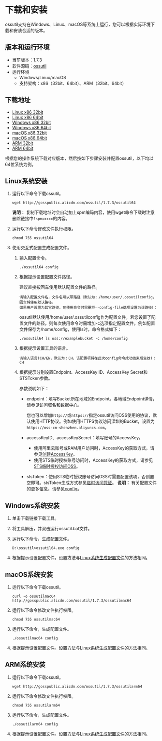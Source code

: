 # 下载和安装

ossutil支持在Windows、Linux、macOS等系统上运行，您可以根据实际环境下载和安装合适的版本。

## 版本和运行环境

-   当前版本：1.7.3
-   软件源码：[ossutil](https://github.com/aliyun/ossutil)
-   运行环境
    -   Windows/Linux/macOS
    -   支持架构：x86（32bit、64bit）、ARM（32bit、64bit）

## 下载地址

-   [Linux x86 32bit](https://gosspublic.alicdn.com/ossutil/1.7.3/ossutil32)
-   [Linux x86 64bit](https://gosspublic.alicdn.com/ossutil/1.7.3/ossutil64)
-   [Windows x86 32bit](https://gosspublic.alicdn.com/ossutil/1.7.3/ossutil32.zip)
-   [Windows x86 64bit](https://gosspublic.alicdn.com/ossutil/1.7.3/ossutil64.zip)
-   [macOS x86 32bit](https://gosspublic.alicdn.com/ossutil/1.7.3/ossutilmac32)
-   [macOS x86 64bit](https://gosspublic.alicdn.com/ossutil/1.7.3/ossutilmac64)
-   [ARM 32bit](https://gosspublic.alicdn.com/ossutil/1.7.3/ossutilarm32)
-   [ARM 64bit](https://gosspublic.alicdn.com/ossutil/1.7.3/ossutilarm64)

根据您的操作系统下载对应版本，然后按如下步骤安装并配置ossutil，以下均以64位系统为例。

## Linux系统安装

1.  运行以下命令下载ossutil。

    ```
    wget http://gosspublic.alicdn.com/ossutil/1.7.3/ossutil64                           
    ```

    **说明：** 复制下载地址时会自动加上spm编码内容，使用wget命令下载时注意删除链接中`?spm=xxxx`的内容。

2.  运行以下命令修改文件执行权限。

    ```
    chmod 755 ossutil64
    ```

3.  使用交互式配置生成配置文件。

    1.  输入配置命令。

        ```
        ./ossutil64 config
        ```

    2.  根据提示设置配置文件路径。

        建议直接按回车使用默认配置文件的路径。

        ```
        请输入配置文件名，文件名可以带路径（默认为：/home/user/.ossutilconfig，回车将使用默认路径。
        如果用户设置为其它路径，在使用命令时需要将--config-file选项设置为该路径）： 
        ```

        ossutil默认使用/home/user/.ossutilconfig作为配置文件，若您设置了配置文件的路径，则每次使用命令时需增加-c选项指定配置文件。例如配置文件保存为/home/config，使用ls时，命令格式如下：

        ```
        ./ossutil64 ls oss://examplebucket -c /home/config
        ```

    3.  根据提示设置工具的语言。

        ```
        请输入语言(CH/EN，默认为：CH，该配置项将在此次config命令成功结束后生效)：CH 
        ```

    4.  根据提示分别设置Endpoint、AccessKey ID、AccessKey Secret和STSToken参数。

        参数说明如下：

        -   endpoint：填写Bucket所在地域的Endpoint。各地域Endpoint详情，请参见[访问域名和数据中心](/cn.zh-CN/开发指南/访问域名（Endpoint）/访问域名和数据中心.md)。

            您也可以增加`http://`或`https://`指定ossutil访问OSS使用的协议，默认使用HTTP协议。例如使用HTTPS协议访问深圳的Bucket，设置为`https://oss-cn-shenzhen.aliyuncs.com`。

        -   accessKeyID、accessKeySecret：填写账号的AccessKey。
            -   使用阿里云账号或RAM用户访问时，AccessKey的获取方式，请参见[创建AccessKey]()。
            -   使用STS临时授权账号访问时，AccessKey的获取方式，请参见[STS临时授权访问OSS](/cn.zh-CN/开发指南/数据安全/访问控制/STS临时授权访问OSS.md)。
        -   stsToken：使用STS临时授权账号访问OSS时需要配置该项，否则置空即可。stsToken生成方式参见[临时访问凭证](/cn.zh-CN/开发指南/对象/文件（Object）/上传文件（Object）/授权给第三方上传.md)。
    **说明：** 有关配置文件的更多信息，请参见[config](/cn.zh-CN/常用工具/命令行工具ossutil/常用命令/config.md)。


## Windows系统安装

1.  单击下载链接下载工具。
2.  将工具解压，并双击运行ossutil.bat文件。
3.  运行以下命令，生成配置文件。

    ```
    D:\ossutil>ossutil64.exe config
    ```

4.  根据提示设置配置文件。设置方法与[Linux系统生成配置文件](#linux)的方法相同。

## macOS系统安装

1.  运行以下命令下载ossutil。

    ```
    curl -o ossutilmac64 http://gosspublic.alicdn.com/ossutil/1.7.3/ossutilmac64
    ```

2.  运行以下命令修改文件执行权限。

    ```
    chmod 755 ossutilmac64
    ```

3.  运行以下命令，生成配置文件。

    ```
    ./ossutilmac64 config
    ```

4.  根据提示设置配置文件。设置方法与[Linux系统生成配置文件](#linux)的方法相同。

## ARM系统安装

1.  运行以下命令下载ossutil。

    ```
    wget http://gosspublic.alicdn.com/ossutil/1.7.3/ossutilarm64
    ```

2.  运行以下命令修改文件执行权限。

    ```
    chmod 755 ossutilarm64
    ```

3.  运行以下命令，生成配置文件。

    ```
    ./ossutilarm64 config
    ```

4.  根据提示设置配置文件。设置方法与[Linux系统生成配置文件](#linux)的方法相同。

